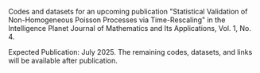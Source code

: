 Codes and datasets for an upcoming publication "Statistical Validation of Non-Homogeneous Poisson Processes via Time-Rescaling" in the Intelligence Planet Journal of Mathematics and Its Applications, Vol. 1, No. 4. 

Expected Publication: July 2025. The remaining codes, datasets, and links will be available after publication.
